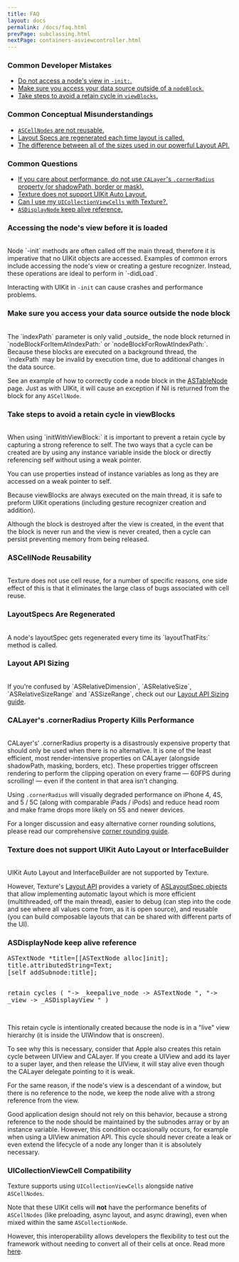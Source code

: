 ```yaml
---
title: FAQ
layout: docs
permalink: /docs/faq.html
prevPage: subclassing.html
nextPage: containers-asviewcontroller.html
---
```


### Common Developer Mistakes

<ul>
<li><a href = "faq.html#accessing-the-nodes-view-before-it-is-loaded">Do not access a node's view in <code>-init:</code>.</a></li>
<li><a href = "faq.html#make-sure-you-access-your-data-source-outside-the-node-block">Make sure you access your data source outside of a <code>nodeBlock</code>.</a></li>
<li><a href = "faq.html#take-steps-to-avoid-a-retain-cycle-in-viewblocks">Take steps to avoid a retain cycle in <code>viewBlocks</code>.</a></li>
</ul>

### Common Conceptual Misunderstandings

<ul>
<li><a href = "faq.html#ascellnode-reusability"><code>ASCellNodes</code> are not reusable.</a></li>
<li><a href = "faq.html#layoutspecs-are-regenerated">Layout Specs are regenerated each time layout is called.</a></li>
<li><a href = "faq.html#layout-api-sizing">The difference between all of the sizes used in our powerful Layout API.</a></li>

</ul>

### Common Questions
<ul>
<li><a href = "faq.html#calayers-cornerradius-property-kills-performance">If you care about performance, do not use <code>CALayer</code>'s <code>.cornerRadius</code> property (or shadowPath, border or mask).</a></li>
<li><a href = "faq.html#texture-does-not-support-uikit-auto-layout-or-interfacebuilder">Texture does not support UIKit Auto Layout.</a></li>
<li><a href = "faq.html#uicollectionviewcell-compatibility">Can I use my <code>UICollectionViewCells</code> with Texture?.</a></li>
<li><a href = "faq.html#asdisplaynode-keep-alive-reference"><code>ASDisplayNode</code> keep alive reference.</a></li>
</ul>


### Accessing the node's view before it is loaded
<br>
Node `-init` methods are often called off the main thread, therefore it is imperative that no UIKit objects are accessed.  Examples of common errors include accessing the node's view or creating a gesture recognizer. Instead, these operations are ideal to perform in `-didLoad`.  

Interacting with UIKit in `-init` can cause crashes and performance problems.
<br>

### Make sure you access your data source outside the node block
<br>
The `indexPath` parameter is only valid _outside_ the node block returned in `nodeBlockForItemAtIndexPath:` or `nodeBlockForRowAtIndexPath:`. Because these blocks are executed on a background thread, the `indexPath` may be invalid by execution time, due to additional changes in the data source.

See an example of how to correctly code a node block in the <a href = "containers-astablenode.html#node-block-thread-safety-warning">ASTableNode</a> page.  Just as with UIKit, it will cause an exception if Nil is returned from the block for any `ASCellNode`.
<br>

### Take steps to avoid a retain cycle in viewBlocks
<br>
When using `initWithViewBlock:` it is important to prevent a retain cycle by capturing a strong reference to self. The two ways that a cycle can be created are by using any instance variable inside the block or directly referencing self without using a weak pointer.

You can use properties instead of instance variables as long as they are accessed on a weak pointer to self.

Because viewBlocks are always executed on the main thread, it is safe to preform UIKit operations (including gesture recognizer creation and addition).

Although the block is destroyed after the view is created, in the event that the block is never run and the view is never created, then a cycle can persist preventing memory from being released.
<br>

### ASCellNode Reusability
<br>
Texture does not use cell reuse, for a number of specific reasons, one side effect of this is that it eliminates the large class of bugs associated with cell reuse.
<br>

### LayoutSpecs Are Regenerated
<br>
A node's layoutSpec gets regenerated every time its `layoutThatFits:` method is called.
<br>

### Layout API Sizing
<br>
If you're confused by `ASRelativeDimension`, `ASRelativeSize`, `ASRelativeSizeRange` and `ASSizeRange`, check out our <a href = "layout-api-sizing.html">Layout API Sizing guide</a>.
<br>

### CALayer's .cornerRadius Property Kills Performance
<br>
CALayer's' .cornerRadius property is a disastrously expensive property that should only be used when there is no alternative. It is one of the least efficient, most render-intensive properties on CALayer (alongside shadowPath, masking, borders, etc). These properties trigger offscreen rendering to perform the clipping operation on every frame — 60FPS during scrolling! — even if the content in that area isn't changing.

Using `.cornerRadius` will visually degraded performance on iPhone 4, 4S, and 5 / 5C (along with comparable iPads / iPods) and reduce head room and make frame drops more likely on 5S and newer devices.

For a longer discussion and easy alternative corner rounding solutions, please read our comprehensive <a href = "corner-rounding.html">corner rounding guide</a>.
<br>

### Texture does not support UIKit Auto Layout or InterfaceBuilder
<br>
UIKit Auto Layout and InterfaceBuilder are not supported by Texture.

However, Texture's <a href = "automatic-layout-basics.html">Layout API</a> provides a variety of <a href = "automatic-layout-containers.html">ASLayoutSpec objects</a> that allow implementing automatic layout which is more efficient (multithreaded, off the main thread), easier to debug (can step into the code and see where all values come from, as it is open source), and reusable (you can build composable layouts that can be shared with different parts of the UI).
<br>

### ASDisplayNode keep alive reference

<div class = "highlight-group">
<div class = "code">
<pre lang="objc" class="objcCode">
ASTextNode *title=[[ASTextNode alloc]init];
title.attributedString=Text;
[self addSubnode:title];

retain cycles
(
"-> _keepalive_node -> ASTextNode ",
"-> _view -> _ASDisplayView "
)
</pre>
</div>
</div>

<br>
This retain cycle is intentionally created because the node is in a "live" view hierarchy (it is inside the UIWindow that is onscreen).

To see why this is necessary, consider that Apple also creates this retain cycle between UIView and CALayer. If you create a UIView and add its layer to a super layer, and then release the UIView, it will stay alive even though the CALayer delegate pointing to it is weak.

For the same reason, if the node's view is a descendant of a window, but there is no reference to the node, we keep the node alive with a strong reference from the view.

Good application design should not rely on this behavior, because a strong reference to the node should be maintained by the subnodes array or by an instance variable. However, this condition occasionally occurs, for example when using a UIView animation API. This cycle should never create a leak or even extend the lifecycle of a node any longer than it is absolutely necessary.
<br>

### UICollectionViewCell Compatibility

Texture supports using <code>UICollectionViewCells</code> alongside native <code>ASCellNodes</code>.

Note that these UIKit cells will **not** have the performance benefits of `ASCellNodes` (like preloading, async layout, and async drawing), even when mixed within the same `ASCollectionNode`.

However, this interoperability allows developers the flexibility to test out the framework without needing to convert all of their cells at once. Read more <a href="uicollectionviewinterop.html">here</a>.
